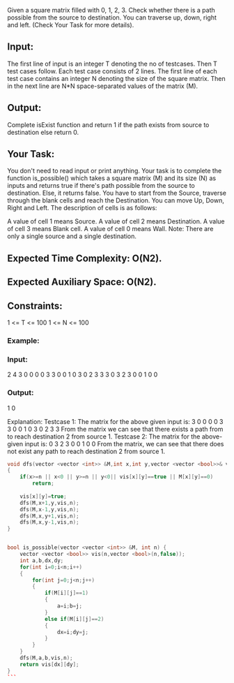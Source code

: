 Given a square matrix filled with 0, 1, 2, 3. Check whether there is a path possible from the source to destination. You can traverse up, down, right and left. (Check Your Task for more details).

## Input:
The first line of input is an integer T denoting the no of testcases. Then T test cases follow. Each test case consists of 2 lines. The first line of each test case contains an integer N denoting the size of the square matrix. Then in the next line are N*N space-separated values of the matrix (M).

## Output:
Complete isExist function and return 1 if the path exists from source to destination else return 0.

## Your Task:
You don't need to read input or print anything. Your task is to complete the function is_possible() which takes a square matrix (M) and its size (N) as inputs and returns true if there's path possible from the source to destination. Else, it returns false. 
You have to start from the Source, traverse through the blank cells and reach the Destination. You can move Up, Down, Right and Left. The description of cells is as follows:

A value of cell 1 means Source.
A value of cell 2 means Destination.
A value of cell 3 means Blank cell.
A value of cell 0 means Wall.
Note: There are only a single source and a single destination.

## Expected Time Complexity: O(N2).
## Expected Auxiliary Space: O(N2).

## Constraints:
1 <= T <= 100
1 <= N <= 100

### Example:
### Input:
2
4
3 0 0 0 0 3 3 0 0 1 0 3 0 2 3 3 
3
0 3 2 3 0 0 1 0 0

### Output:
1
0

Explanation:
Testcase 1: The matrix for the above given input is:
3 0 0 0
0 3 3 0
0 1 0 3
0 2 3 3
From the matrix we can see that there exists a path from to reach destination 2 from source 1.
Testcase 2: The matrix for the above-given input is:
0 3 2
3 0 0
1 0 0
From the matrix, we can see that there does not exist any path to reach destination 2 from source 1.

`````cpp
void dfs(vector <vector <int>> &M,int x,int y,vector <vector <bool>>& vis,int n)
{
    if(x>=n || x<0 || y>=n || y<0|| vis[x][y]==true || M[x][y]==0)
        return;
        
    vis[x][y]=true;
    dfs(M,x+1,y,vis,n);
    dfs(M,x-1,y,vis,n);
    dfs(M,x,y+1,vis,n);
    dfs(M,x,y-1,vis,n);
}


bool is_possible(vector <vector <int>> &M, int n) {
    vector <vector <bool>> vis(n,vector <bool>(n,false));
    int a,b,dx,dy;
    for(int i=0;i<n;i++)
    {
        for(int j=0;j<n;j++)
        {
            if(M[i][j]==1)
            {
                a=i;b=j;
            }
            else if(M[i][j]==2)
            {
                dx=i;dy=j;
            }
        }
    }
    dfs(M,a,b,vis,n);
    return vis[dx][dy];
}
```
